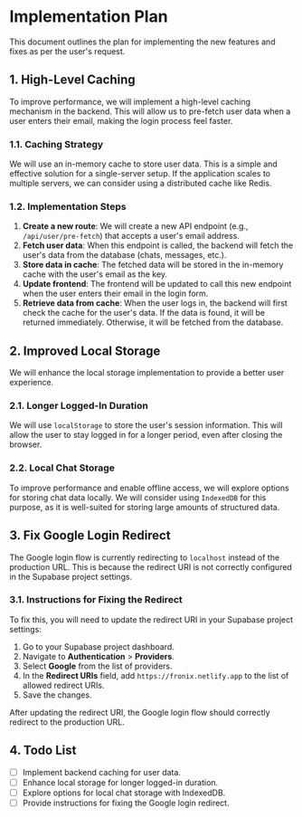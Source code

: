 # Implementation Plan

This document outlines the plan for implementing the new features and fixes as per the user's request.

## 1. High-Level Caching

To improve performance, we will implement a high-level caching mechanism in the backend. This will allow us to pre-fetch user data when a user enters their email, making the login process feel faster.

### 1.1. Caching Strategy

We will use an in-memory cache to store user data. This is a simple and effective solution for a single-server setup. If the application scales to multiple servers, we can consider using a distributed cache like Redis.

### 1.2. Implementation Steps

1.  **Create a new route**: We will create a new API endpoint (e.g., `/api/user/pre-fetch`) that accepts a user's email address.
2.  **Fetch user data**: When this endpoint is called, the backend will fetch the user's data from the database (chats, messages, etc.).
3.  **Store data in cache**: The fetched data will be stored in the in-memory cache with the user's email as the key.
4.  **Update frontend**: The frontend will be updated to call this new endpoint when the user enters their email in the login form.
5.  **Retrieve data from cache**: When the user logs in, the backend will first check the cache for the user's data. If the data is found, it will be returned immediately. Otherwise, it will be fetched from the database.

## 2. Improved Local Storage

We will enhance the local storage implementation to provide a better user experience.

### 2.1. Longer Logged-In Duration

We will use `localStorage` to store the user's session information. This will allow the user to stay logged in for a longer period, even after closing the browser.

### 2.2. Local Chat Storage

To improve performance and enable offline access, we will explore options for storing chat data locally. We will consider using `IndexedDB` for this purpose, as it is well-suited for storing large amounts of structured data.

## 3. Fix Google Login Redirect

The Google login flow is currently redirecting to `localhost` instead of the production URL. This is because the redirect URI is not correctly configured in the Supabase project settings.

### 3.1. Instructions for Fixing the Redirect

To fix this, you will need to update the redirect URI in your Supabase project settings:

1.  Go to your Supabase project dashboard.
2.  Navigate to **Authentication** > **Providers**.
3.  Select **Google** from the list of providers.
4.  In the **Redirect URIs** field, add `https://fronix.netlify.app` to the list of allowed redirect URIs.
5.  Save the changes.

After updating the redirect URI, the Google login flow should correctly redirect to the production URL.

## 4. Todo List

- [ ] Implement backend caching for user data.
- [ ] Enhance local storage for longer logged-in duration.
- [ ] Explore options for local chat storage with IndexedDB.
- [ ] Provide instructions for fixing the Google login redirect.